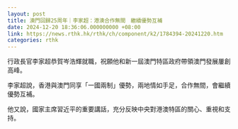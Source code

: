 ```yaml
---
layout: post
title: 澳門回歸25周年｜李家超：港澳合作無間　繼續優勢互補
date: 2024-12-20 18:36:06.000000000 +08:00
link: https://news.rthk.hk/rthk/ch/component/k2/1784394-20241220.htm
categories: rthk
---
```


行政長官李家超恭賀岑浩輝就職，祝願他和新一屆澳門特區政府帶領澳門發展屢創高峰。

李家超說，香港與澳門同享「一國兩制」優勢，兩地情如手足，合作無間，會繼續優勢互補。

他又說，國家主席習近平的重要講話，充分反映中央對港澳特區的關心、重視和支持。
